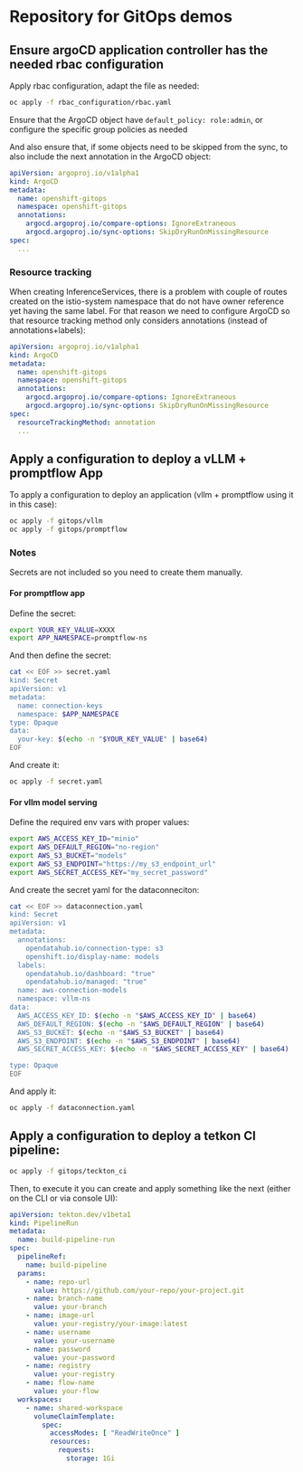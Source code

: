 # Repository for GitOps demos

## Ensure argoCD application controller has the needed rbac configuration

Apply rbac configuration, adapt the file as needed:

```bash
oc apply -f rbac_configuration/rbac.yaml
```

Ensure that the ArgoCD object have `default_policy: role:admin`, or configure the specific group policies as needed

And also ensure that, if some objects need to be skipped from the sync, to also include the next annotation in the ArgoCD object:

```yaml
apiVersion: argoproj.io/v1alpha1
kind: ArgoCD
metadata:
  name: openshift-gitops
  namespace: openshift-gitops
  annotations:
    argocd.argoproj.io/compare-options: IgnoreExtraneous
    argocd.argoproj.io/sync-options: SkipDryRunOnMissingResource
spec:
  ...
```

### Resource tracking
When creating InferenceServices, there is a problem with couple of routes created on the istio-system namespace that do not have owner reference yet having the same label. For that reason we need to configure ArgoCD so that resource tracking method only considers annotations (instead of annotations+labels):
```yaml
apiVersion: argoproj.io/v1alpha1
kind: ArgoCD
metadata:
  name: openshift-gitops
  namespace: openshift-gitops
  annotations:
    argocd.argoproj.io/compare-options: IgnoreExtraneous
    argocd.argoproj.io/sync-options: SkipDryRunOnMissingResource
spec:
  resourceTrackingMethod: annotation
  ...
```

## Apply a configuration to deploy a vLLM + promptflow App

To apply a configuration to deploy an application (vllm + promptflow using it in
this case):

```bash
oc apply -f gitops/vllm
oc apply -f gitops/promptflow
```

### Notes
Secrets are not included so you need to create them manually. 

#### For promptflow app

Define the secret:

```bash
export YOUR_KEY_VALUE=XXXX
export APP_NAMESPACE=promptflow-ns
```

And then define the secret:

```bash
cat << EOF >> secret.yaml
kind: Secret
apiVersion: v1
metadata:
  name: connection-keys
  namespace: $APP_NAMESPACE
type: Opaque
data:
  your-key: $(echo -n "$YOUR_KEY_VALUE" | base64)
EOF
```

And create it:
```bash
oc apply -f secret.yaml
```

#### For vllm model serving

Define the required env vars with proper values:

```bash
export AWS_ACCESS_KEY_ID="minio"
export AWS_DEFAULT_REGION="no-region"
export AWS_S3_BUCKET="models"
export AWS_S3_ENDPOINT="https://my_s3_endpoint_url"
export AWS_SECRET_ACCESS_KEY="my_secret_password"
```

And create the secret yaml for the dataconneciton:

```bash
cat << EOF >> dataconnection.yaml
kind: Secret
apiVersion: v1
metadata:
  annotations:
    opendatahub.io/connection-type: s3
    openshift.io/display-name: models
  labels:
    opendatahub.io/dashboard: "true"
    opendatahub.io/managed: "true"
  name: aws-connection-models
  namespace: vllm-ns
data:
  AWS_ACCESS_KEY_ID: $(echo -n "$AWS_ACCESS_KEY_ID" | base64)
  AWS_DEFAULT_REGION: $(echo -n "$AWS_DEFAULT_REGION" | base64)
  AWS_S3_BUCKET: $(echo -n "$AWS_S3_BUCKET" | base64)
  AWS_S3_ENDPOINT: $(echo -n "$AWS_S3_ENDPOINT" | base64)
  AWS_SECRET_ACCESS_KEY: $(echo -n "$AWS_SECRET_ACCESS_KEY" | base64)

type: Opaque
EOF
```

And apply it:
```bash
oc apply -f dataconnection.yaml
```

## Apply a configuration to deploy a tetkon CI pipeline: 

```bash
oc apply -f gitops/teckton_ci
```

Then, to execute it you can create and apply something like the next (either on the CLI or via console UI):

```yaml
apiVersion: tekton.dev/v1beta1
kind: PipelineRun
metadata:
  name: build-pipeline-run
spec:
  pipelineRef:
    name: build-pipeline
  params:
    - name: repo-url
      value: https://github.com/your-repo/your-project.git
    - name: branch-name
      value: your-branch
    - name: image-url
      value: your-registry/your-image:latest
    - name: username
      value: your-username
    - name: password
      value: your-password
    - name: registry
      value: your-registry
    - name: flow-name
      value: your-flow
  workspaces:
    - name: shared-workspace
      volumeClaimTemplate:
        spec:
          accessModes: [ "ReadWriteOnce" ]
          resources:
            requests:
              storage: 1Gi
```

